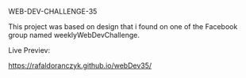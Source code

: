 WEB-DEV-CHALLENGE-35    

This project was based on design that i found on one of the Facebook group named weeklyWebDevChallenge.

Live Previev:

https://rafaldoranczyk.github.io/webDev35/

